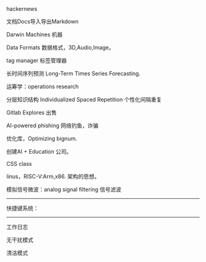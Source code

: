 hackernews

文档Docs导入导出Markdown

Darwin Machines 机器

Data Formats 数据格式，3D,Audio,Image。

tag manager 标签管理器

长时间序列预测 Long-Term Times Series Forecasting.

运筹学：operations research

分层知识结构 Individualized Spaced Repetition 个性化间隔重复

Gitlab Explores 出售

AI-powered phishing 网络钓鱼，诈骗

优化库，Optimizing bignum.

创建AI + Education 公司。

CSS class

linus，RISC-V:Arm,x86. 架构的思想。

模拟信号微波：analog signal filtering 信号滤波

---

快捷键系统：


---

工作日志


无干扰模式


清洁模式

